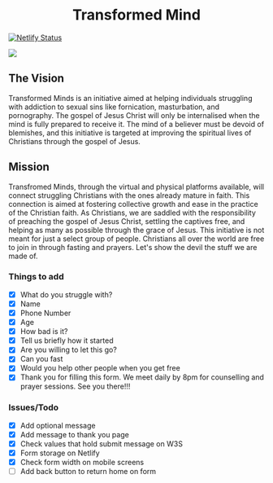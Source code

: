 <h1 align="center">Transformed Mind</h1>

[![Netlify Status](https://api.netlify.com/api/v1/badges/ac08b08f-d878-4c3f-873e-7d9775305efc/deploy-status)](https://app.netlify.com/sites/transformedminds/deploys)

<a href="mailto: transformedmindsng@gmail.com"> 
    <img src="https://img.shields.io/badge/Gmail-D14836?style=for-the-badge&logo=gmail&logoColor=white">
</a>

<h2>The Vision</h2>
<p>Transformed Minds is an initiative aimed at helping individuals struggling with addiction to sexual sins like fornication, masturbation, and pornography. The gospel of Jesus Christ will only be internalised when the mind is fully prepared to receive it.
The mind of a believer must be devoid of blemishes, and this initiative is targeted at improving the spiritual lives of Christians through the gospel of Jesus.</p>

<h2>Mission</h2>
<p>Transfromed Minds, through the virtual and physical platforms available, 
will connect struggling Christians with the ones already mature in faith. 
This connection is aimed at fostering collective growth and ease in the 
practice of the Christian faith. As Christians, we are saddled with the 
responsibility of preaching the gospel of Jesus Christ, settling the captives 
free, and helping as many as possible through the grace of Jesus. 
This initiative is not meant for just a select group of people. 
Christians all over the world are free to join in through fasting and prayers. 
Let's show the devil the stuff we are made of.</p>

### Things to add

- [x] What do you struggle with?
- [x] Name
- [x] Phone Number
- [x] Age
- [x] How bad is it?
- [x] Tell us briefly how it started
- [x] Are you willing to let this go?
- [x] Can you fast
- [x] Would you help other people when you get free
- [x] Thank you for filling this form. We meet daily by 8pm for counselling and prayer sessions. See you there!!!

### Issues/Todo

- [x] Add optional message 
- [x] Add message to thank you page
- [x] Check values that hold submit message on W3S
- [x] Form storage on Netlify
- [x] Check form width on mobile screens
- [ ] Add back button to return home on form